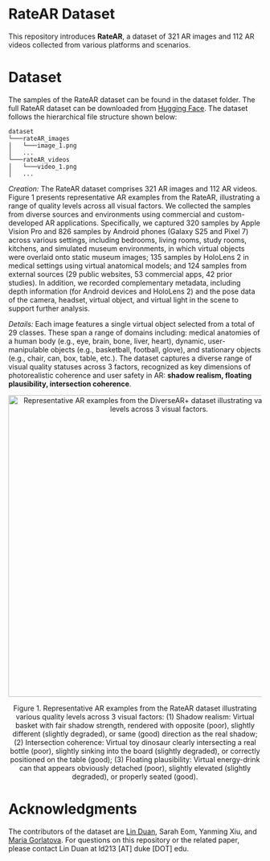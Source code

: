 # RateAR Dataset
This repository introduces **RateAR**, a dataset of 321 AR images and 112 AR videos collected from various platforms and scenarios. 

# Dataset
The samples of the RateAR dataset can be found in the dataset folder. The full RateAR dataset can be downloaded from [Hugging Face](https://huggingface.co/datasets/I3TDataset/DiverseARPlus/tree/main/dataset). The dataset follows the hierarchical file structure shown below:
```
dataset
└───rateAR_images
│   └───image_1.png
│   ...
└───rateAR_videos
│   └───video_1.png
│   ...
```

_Creation:_ The RateAR dataset comprises 321 AR images and 112 AR videos. Figure 1 presents representative AR examples from the RateAR, illustrating a range of quality levels across all visual factors. We collected the samples from diverse sources and environments using commercial and custom-developed AR applications. Specifically, we captured 320 samples by Apple Vision Pro and 826 samples by Android phones (Galaxy S25 and Pixel 7) across various settings, including bedrooms, living rooms, study rooms, kitchens, and simulated museum environments, in which virtual objects were overlaid onto static museum images; 135 samples by HoloLens 2 in medical settings using virtual anatomical models; and 124 samples from external sources (29 public websites, 53 commercial apps, 42 prior studies). In addition, we recorded complementary metadata, including depth information (for Android devices and HoloLens 2) and the pose data of the camera, headset, virtual object, and virtual light in the scene to support further analysis. 

_Details:_ Each image features a single virtual object selected from a total of 29 classes. These span a range of domains including: medical anatomies of a human body (e.g., eye, brain, bone, liver, heart), dynamic, user-manipulable objects (e.g., basketball, football, glove), and stationary objects (e.g., chair, can, box, table, etc.). The dataset captures a diverse range of visual quality statuses across 3 factors, recognized as key dimensions of photorealistic coherence and user safety in AR: **shadow realism, floating plausibility, intersection coherence**.

<p align="center"><img width="600" alt="Representative AR examples from the DiverseAR+ dataset illustrating various quality levels across 3 visual factors." src="https://github.com/ARResearcher/ARQA/blob/main/images/DiverseAR+_samples.png"></p>
<p align="center">Figure 1. Representative AR examples from the RateAR dataset illustrating various quality levels across 3 visual factors: (1) Shadow realism: Virtual basket with fair shadow strength, rendered with opposite (poor), slightly different (slightly degraded), or same (good) direction as the real shadow; (2) Intersection coherence: Virtual toy dinosaur clearly intersecting a real bottle (poor), slightly sinking into the board (slightly degraded), or correctly positioned on the table (good); (3) Floating plausibility: Virtual energy-drink can that appears obviously detached (poor), slightly elevated (slightly degraded), or properly seated (good).</p> 

# Acknowledgments

The contributors of the dataset are [Lin Duan](https://scholar.google.com/citations?user=3KGmyogAAAAJ&hl=en), Sarah Eom, Yanming Xiu, and [Maria Gorlatova](https://maria.gorlatova.com/bio/). For questions on this repository or the related paper, please contact Lin Duan at ld213 [AT] duke [DOT] edu.
